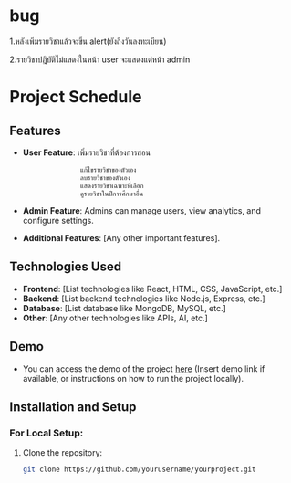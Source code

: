# bug
1.หลังเพิ่มรายวิชาแล้วจะขึ้น alert(ยังถึงวันลงทะเบียน)

2.รายวิชาปฎิบัติไม่แสดงในหน้า user จะแสดงแต่หน้า admin
# Project Schedule
## Features
- **User Feature**: เพิ่มรายวิชาที่ต้องการสอน
  
                    แก้ไขรายวิชาของตัวเอง
                    ลบรายวิชาของตัวเอง
                    แสดงรายวิชาเฉพาะที่เลือก
                    ดูรายวิชาในปีการศึกษาอื่น
- **Admin Feature**: Admins can manage users, view analytics, and configure settings.
- **Additional Features**: [Any other important features].

## Technologies Used
- **Frontend**: [List technologies like React, HTML, CSS, JavaScript, etc.]
- **Backend**: [List backend technologies like Node.js, Express, etc.]
- **Database**: [List database like MongoDB, MySQL, etc.]
- **Other**: [Any other technologies like APIs, AI, etc.]

## Demo
- You can access the demo of the project [here](#) (Insert demo link if available, or instructions on how to run the project locally).

## Installation and Setup
### For Local Setup:
1. Clone the repository:
   ```bash
   git clone https://github.com/yourusername/yourproject.git
